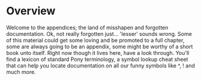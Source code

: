 # Overview

Welcome to the appendices; the land of misshapen and forgotten documentation. Ok, not really forgotten just... 'lesser' sounds wrong. Some of this material could get some loving and be promoted to a full chapter, some are always going to be an appendix, some might be worthy of a short book unto itself. Right now though it lives here, have a look through. You'll find a lexicon of standard Pony terminology, a symbol lookup cheat sheet that can help you locate documentation on all our funny symbols like ^, ! and much more.
